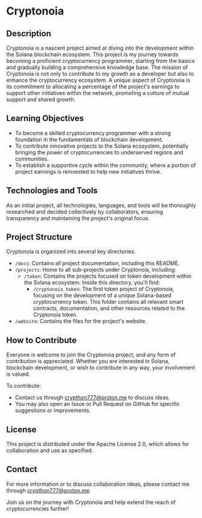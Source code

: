 # Cryptonoia

## Description
Cryptonoia is a nascent project aimed at diving into the development within the Solana blockchain ecosystem. This project is my journey towards becoming a proficient cryptocurrency programmer, starting from the basics and gradually building a comprehensive knowledge base. The mission of Cryptonoia is not only to contribute to my growth as a developer but also to enhance the cryptocurrency ecosystem. A unique aspect of Cryptonoia is its commitment to allocating a percentage of the project's earnings to support other initiatives within the network, promoting a culture of mutual support and shared growth.

## Learning Objectives
- To become a skilled cryptocurrency programmer with a strong foundation in the fundamentals of blockchain development.
- To contribute innovative projects to the Solana ecosystem, potentially bringing the power of cryptocurrencies to underserved regions and communities.
- To establish a supportive cycle within the community, where a portion of project earnings is reinvested to help new initiatives thrive.

## Technologies and Tools
As an initial project, all technologies, languages, and tools will be thoroughly researched and decided collectively by collaborators, ensuring transparency and maintaining the project's original focus.

## Project Structure
Cryptonoia is organized into several key directories:

- `/docs`: Contains all project documentation, including this README.
- `/projects`: Home to all sub-projects under Cryptonoia, including:
  - `/token`: Contains the projects focused on token development within the Solana ecosystem. Inside this directory, you'll find:
    - `/cryptonoia_token`: The first token project of Cryptonoia, focusing on the development of a unique Solana-based cryptocurrency token. This folder contains all relevant smart contracts, documentation, and other resources related to the Cryptonoia token.
- `/website`: Contains the files for the project's website.


## How to Contribute
Everyone is welcome to join the Cryptonoia project, and any form of contribution is appreciated. Whether you are interested in Solana, blockchain development, or wish to contribute in any way, your involvement is valued.

To contribute:
- Contact us through crypthon777@proton.me to discuss ideas.
- You may also open an Issue or Pull Request on GitHub for specific suggestions or improvements.

## License
This project is distributed under the Apache License 2.0, which allows for collaboration and use as specified.

## Contact
For more information or to discuss collaboration ideas, please contact me through crypthon777@proton.me.

Join us on the journey with Cryptonoia and help extend the reach of cryptocurrencies further!
